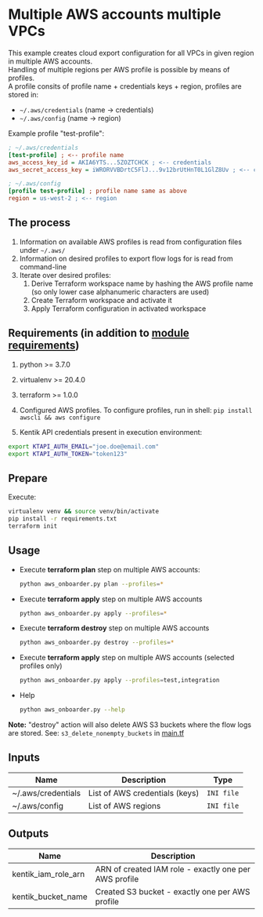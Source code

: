 # Multiple AWS accounts multiple VPCs

This example creates cloud export configuration for all VPCs in given region in multiple AWS accounts.  
Handling of multiple regions per AWS profile is possible by means of profiles.  
A profile consits of profile name + credentials keys + region, profiles are stored in:
- `~/.aws/credentials` (name -> credentials)
- `~/.aws/config` (name -> region)

Example profile "test-profile":  
```ini
; ~/.aws/credentials
[test-profile] ; <-- profile name
aws_access_key_id = AKIA6YTS...5ZOZTCHCK ; <-- credentials
aws_secret_access_key = iWRORVVBDrtC5FlJ...9v12brUtHnT0L1GlZ8Uv ; <-- credentials

; ~/.aws/config
[profile test-profile] ; profile name same as above
region = us-west-2 ; <-- region
```

## The process

1. Information on available AWS profiles is read from configuration files under `~/.aws/`
1. Information on desired profiles to export flow logs for is read from command-line
1. Iterate over desired profiles:
    1. Derive Terraform workspace name by hashing the AWS profile name (so only lower case alphanumeric characters are used)
    1. Create Terraform workspace and activate it
    1. Apply Terraform configuration in activated workspace

## Requirements (in addition to [module requirements](../../README.md#requirements))

1. python >= 3.7.0
1. virtualenv >= 20.4.0
1. terraform >= 1.0.0

1. Configured AWS profiles. To configure profiles, run in shell: `pip install awscli && aws configure`
1. Kentik API credentials present in execution environment:
  ```bash
  export KTAPI_AUTH_EMAIL="joe.doe@email.com"
  export KTAPI_AUTH_TOKEN="token123"
  ```

## Prepare

Execute:
```bash
virtualenv venv && source venv/bin/activate
pip install -r requirements.txt
terraform init
```

## Usage

- Execute **terraform plan** step on multiple AWS accounts:  
  ```bash
  python aws_onboarder.py plan --profiles=*
  ```
- Execute **terraform apply** step on multiple AWS accounts  
  ```bash
  python aws_onboarder.py apply --profiles=*
  ```
- Execute **terraform destroy** step on multiple AWS accounts  
  ```bash
  python aws_onboarder.py destroy --profiles=*
  ```
- Execute **terraform apply** step on multiple AWS accounts (selected profiles only)  
  ```bash
  python aws_onboarder.py apply --profiles=test,integration
  ```
- Help  
  ```bash
  python aws_onboarder.py --help
  ```

**Note:** "destroy" action will also delete AWS S3 buckets where the flow logs are stored. See: `s3_delete_nonempty_buckets` in [main.tf](main.tf)



## Inputs

| Name | Description | Type |
|------|-------------|------|
| ~/.aws/credentials | List of AWS credentials (keys) | `INI file` |
| ~/.aws/config | List of AWS regions | `INI file` |

## Outputs

| Name | Description |
|------|-------------|
| kentik_iam_role_arn | ARN of created IAM role - exactly one per AWS profile |
| kentik_bucket_name | Created S3 bucket - exactly one per AWS profile |

